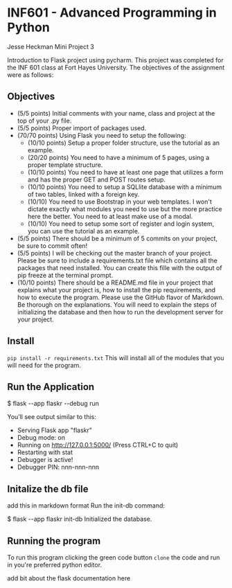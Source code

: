 # INF601 - Advanced Programming in Python
 Jesse Heckman
Mini Project 3  
 
Introduction to Flask project using pycharm.  This project was completed for the INF 601 class at 
Fort Hayes University.  The objectives of the assignment were as follows:
## Objectives

- (5/5 points) Initial comments with your name, class and project at the top of your .py file.
- (5/5 points) Proper import of packages used.
- (70/70 points) Using Flask you need to setup the following:
  -    (10/10 points) Setup a proper folder structure, use the tutorial as an example.
  -    (20/20 points) You need to have a minimum of 5 pages, using a proper template structure.
  -    (10/10 points) You need to have at least one page that utilizes a form and has the proper GET and POST routes setup.
  -    (10/10 points) You need to setup a SQLlite database with a minimum of two tables, linked with a foreign key.
  -    (10/10) You need to use Bootstrap in your web templates. I won't dictate exactly what modules you need to use but the more practice here the better. You need to at least make use of a modal.
  -    (10/10) You need to setup some sort of register and login system, you can use the tutorial as an example.
-    (5/5 points) There should be a minimum of 5 commits on your project, be sure to commit often!
-    (5/5 points) I will be checking out the master branch of your project. Please be sure to include a requirements.txt file which contains all the packages that need installed. You can create this fille with the output of pip freeze at the terminal prompt.
-    (10/10 points) There should be a README.md file in your project that explains what your project is, how to install the pip requirements, and how to execute the program. Please use the GitHub flavor of Markdown. Be thorough on the explanations. You will need to explain the steps of initializing the database and then how to run the development server for your project.

## Install 
`pip install -r requirements.txt`
This will install all of the modules that you will need for the program. 

## Run the Application

$ flask --app flaskr --debug run

You’ll see output similar to this:

* Serving Flask app "flaskr"
* Debug mode: on
* Running on http://127.0.0.1:5000/ (Press CTRL+C to quit)
* Restarting with stat
* Debugger is active!
* Debugger PIN: nnn-nnn-nnn



## Initalize the db file

add this in markdown format
Run the init-db command:

$ flask --app flaskr init-db
Initialized the database.



## Running the program
To run this program clicking the green code button `clone` the code and run in you're preferred python editor. 


add bit about the flask documentation here

